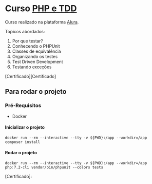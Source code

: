 # Curso [PHP e TDD][PHP e TDD]
Curso realizado na plataforma [Alura][Alura].

Tópicos abordados:

1. Por que testar?
2. Conhecendo o PHPUnit
3. Classes de equivalência
4. Organizando os testes
5. Test Driven Development
6. Testando exceções

[Certificado][Certificado]

## Para rodar o projeto

### Pré-Requisitos
- Docker

#### Inicializar o projeto

```
docker run --rm --interactive --tty -v ${PWD}:/app --workdir=/app composer install
```

#### Rodar o projeto
```
docker run --rm --interactive --tty -v ${PWD}:/app --workdir=/app php:7.2-cli vendor/bin/phpunit --colors tests
```

[Certificado]: 

[PHP e TDD]: https://cursos.alura.com.br/course/phpunit-tdd

[Alura]: https://www.alura.com.br/